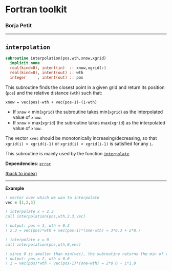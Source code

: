 

# Fortran toolkit

### Borja Petit

---

## ```interpolation```


```fortran
subroutine interpolation(pos,wth,xnow,xgrid)
  implicit none
  real(kind=8), intent(in)  :: xnow,xgrid(:)
  real(kind=8), intent(out) :: wth
  integer     , intent(out) :: pos
```

This subroutine finds the closest point in a given grid and return its position (```pos```) and the relative distance (```wth```) such that:

```
xnow = vec(pos)·wth + vec(pos-1)·(1-wth)
```

- If ```xnow``` < min(```xgrid```) the subroutine takes min(```xgrid```) as the interpolated value of ```xnow```.
- If ```xnow``` > max(```xgrid```) the subroutine takes max(```xgrid```) as the interpolated value of ```xnow```.

The vector ```xvec``` should be monotonically increasing/decreasing, so that ```xgrid(i) > xgrid(i-1)``` or ```xgrid(i) < xgrid(i-1)``` is satisfied for any `i`.

This subroutine is mainly used by the function [```interpolate```](interpolate.md).

**Dependencies**: [```error```](error.md)

[(back to index)](../index.md)

---

**Example**

```fortran
! vector over which we wan to interpolate
vec = [1,2,3]

! interpolate x = 2.3 
call interpolation(pos,wth,2.3,vec)

! output: pos = 3, wth = 0.3
! 2.3 = vec(pos)*wth + vec(pos-1)*(one-wth) = 3*0.3 + 2*0.7

! interpolate x = 0
call interpolation(pos,wth,0,vec)

! since 0 is smaller than min(vec), the subroutine returns the min of vec
! output: pos = 2, wth = 0.0
! 1 = vec(pos)*wth + vec(pos-1)*(one-wth) = 2*0.0 + 1*1.0
```

